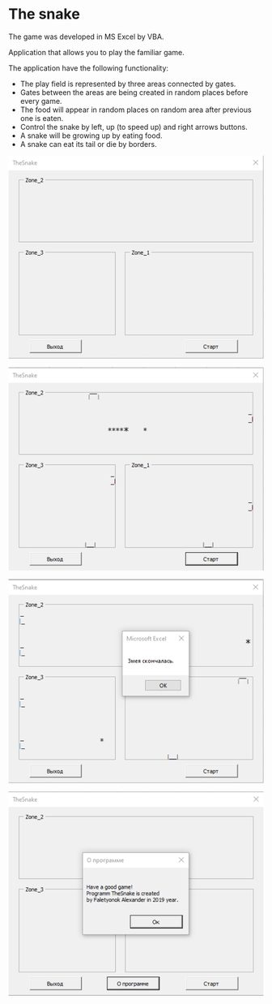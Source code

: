 # The snake

The game was developed in MS Excel by VBA.

Application that allows you to play the familiar game.

The application have the following functionality:

- The play field is represented by three areas connected by gates.
- Gates between the areas are being created in random places before every game.
- The food will appear in random places on random area after previous one is eaten.
- Control the snake by left, up (to speed up) and right arrows buttons.
- A snake will be growing up by eating food.
- A snake can eat its tail or die by borders.

![MainWindow.png](materials%2Fpictures%2FMainWindow.png)

![MainWindowPlay.png](materials%2Fpictures%2FMainWindowPlay.png)

![MainWindowEndGame.png](materials%2Fpictures%2FMainWindowEndGame.png)

![AboutApplication.png](materials%2Fpictures%2FAboutApplication.png)